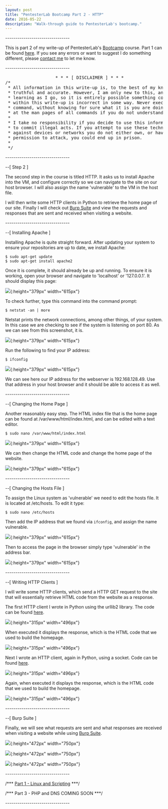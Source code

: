 ```yaml
---
layout: post
title: "PentesterLab Bootcamp Part 2 - HTTP"
date: 2016-05-22
description: "Walk-through guide to PentesterLab's bootcamp."
---
```

\-\-\-\-\-\-\-\-\-\-\-\-\-\-\-\-\-\-\-\-\-\-\-\-\-\-\-\-\-\-\-\-

This is part 2 of my write-up of PentesterLab's [Bootcamp](https://pentesterlab.com/bootcamp) course. Part 1 can be found [here](https://www.maxmunday.com/blog/2016/05/14/pentesterlab-bootcamp-part-1-linux-and-scripting). If you see any errors or want to suggest I do something different, please [contact me](mailto:mundaymax@yahoo.com.au) to let me know.

\-\-\-\-\-\-\-\-\-\-\-\-\-\-\-\-\-\-\-\-\-\-\-\-\-\-\-\-\-\-\-\-

<pre>
                   * * * [ DISCLAIMER ] * * *
/*
 * All information in this write-up is, to the best of my knowledge,  
 * truthful and accurate. However, I am only new to this, and I am   
 * learning as I go, so it is entirely possible something contained  
 * within this write-up is incorrect in some way. Never execute any  
 * command, without knowing for sure what it is you are doing. Look  
 * at the man pages of all commands if you do not understand them.  
 *
 * I take no responsibility if you decide to use this information   
 * to commit illegal acts. If you attempt to use these techniques  
 * against devices or networks you do not either own, or have    
 * permission to attack, you could end up in prison.  
 *
 */  
</pre>
 
\-\-\-\-\-\-\-\-\-\-\-\-\-\-\-\-\-\-\-\-\-\-\-\-\-\-\-\-\-\-\-\-

\-\-[ Step 2 ]

The second step in the course is titled HTTP. It asks us to install Apache into the VM, and configure correctly so we can navigate to the site on our host browser. I will also assign the name 'vulnerable' to the VM in the host file.

I will then write some HTTP clients in Python to retrieve the home page of our site. Finally I will check out [Burp Suite](www.portswigger.net/burp/downloadfree.html) and view the requests and responses that are sent and received when visiting a website.

\-\-\-\-\-\-\-\-\-\-\-\-\-\-\-\-\-\-\-\-\-\-\-\-\-\-\-\-\-\-\-\-

\-\-[ Installing Apache ]

Installing Apache is quite straight forward. After updating your system to ensure your repositories are up to date, we install Apache:

~~~
$ sudo apt-get update         
$ sudo apt-get install apache2
~~~

Once it is complete, it should already be up and running. To ensure it is working, open your browser and navigate to 'localhost' or '127.0.0.1'. It should display this page:

![](/pictures/apache_1.png){:height="379px" width="615px"}

To check further, type this command into the command prompt:

~~~
$ netstat -an | more
~~~

Netstat prints the network connections, among other things, of your system. In this case we are checking to see if the system is listening on port 80. As we can see from this screenshot, it is.

![](/pictures/apache_2.png){:height="379px" width="615px"}

Run the following to find your IP address:

~~~
$ ifconfig
~~~

![](/pictures/apache_3.png){:height="379px" width="615px"}

We can see here our IP address for the webserver is 192.168.128.49. Use that address in your host browser and it should be able to access it as well.

\-\-\-\-\-\-\-\-\-\-\-\-\-\-\-\-\-\-\-\-\-\-\-\-\-\-\-\-\-\-\-\-

\-\-[ Changing the Home Page ]

Another reasonably easy step. The HTML index file that is the home page can be found at /var/www/html/index.html, and can be edited with a text editor.

~~~
$ sudo nano /var/www/html/index.html
~~~

![](/pictures/apache_4.png){:height="379px" width="615px"}

We can then change the HTML code and change the home page of the website.

![](/pictures/apache_5.png){:height="379px" width="615px"}

\-\-\-\-\-\-\-\-\-\-\-\-\-\-\-\-\-\-\-\-\-\-\-\-\-\-\-\-\-\-\-\-

\-\-[ Changing the Hosts File ]

To assign the Linux system as 'vulnerable' we need to edit the hosts file. It is located at /etc/hosts. To edit it type:

~~~
$ sudo nano /etc/hosts
~~~

Then add the IP address that we found via `ifconfig`, and assign the name vulnerable.

![](/pictures/apache_6.png){:height="379px" width="615px"}

Then to access the page in the browser simply type 'vulnerable' in the address bar.

![](/pictures/apache_7.png){:height="379px" width="615px"}

\-\-\-\-\-\-\-\-\-\-\-\-\-\-\-\-\-\-\-\-\-\-\-\-\-\-\-\-\-\-\-\-

\-\-[ Writing HTTP Clients ]

I will write some HTTP clients, which send a HTTP GET request to the site that will essentially retrieve HTML code from the website as a response.

The first HTTP client I wrote in Python using the urllib2 library. The code can be found [here](https://github.com/maxmunday/pentesterLab-bootcamp/blob/master/httpClient.py).

![](/pictures/http_client_1.png){:height="315px" width="496px"}

When executed it displays the response, which is the HTML code that we used to build the homepage.

![](/pictures/http_client_2.png){:height="315px" width="496px"}

Next I wrote an HTTP client, again in Python, using a socket. Code can be found [here](https://github.com/maxmunday/pentesterLab-bootcamp/blob/master/socketClient.py). 

![](/pictures/http_client_3.png){:height="315px" width="496px"}

Again, when executed it displays the response, which is the HTML code that we used to build the homepage.

![](/pictures/http_client_4.png){:height="315px" width="496px"}

\-\-\-\-\-\-\-\-\-\-\-\-\-\-\-\-\-\-\-\-\-\-\-\-\-\-\-\-\-\-\-\-

\-\-[ Burp Suite ]

Finally, we will see what requests are sent and what responses are received when visiting a website while using [Burp Suite](https://portswigger.net/burp/).

![](/pictures/burp_1.png){:height="472px" width="750px"}

![](/pictures/burp_2.png){:height="472px" width="750px"}

![](/pictures/burp_3.png){:height="472px" width="750px"}


\-\-\-\-\-\-\-\-\-\-\-\-\-\-\-\-\-\-\-\-\-\-\-\-\-\-\-\-\-\-\-\-

/*\*\* [Part 1 - Linux and Scripting](https://www.maxmunday.com/blog/2016/05/14/pentesterlab-bootcamp-part-1-linux-and-scripting) \*\*\*/

/*\*\* Part 3 - PHP and DNS COMING SOON \*\*\*/

\-\-\-\-\-\-\-\-\-\-\-\-\-\-\-\-\-\-\-\-\-\-\-\-\-\-\-\-\-\-\-\-
